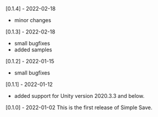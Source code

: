 [0.1.4] - 2022-02-18
-  minor changes

[0.1.3] - 2022-02-18
-  small bugfixes
-  added samples

[0.1.2] - 2022-01-15
-  small bugfixes

[0.1.1] - 2022-01-12
-  added support for Unity version 2020.3.3 and below. 

[0.1.0] - 2022-01-02
This is the first release of Simple Save.